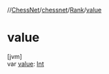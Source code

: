 //[ChessNet](../../../index.md)/[chessnet](../index.md)/[Rank](index.md)/[value](value.md)

# value

[jvm]\
var [value](value.md): [Int](https://kotlinlang.org/api/latest/jvm/stdlib/kotlin/-int/index.html)
